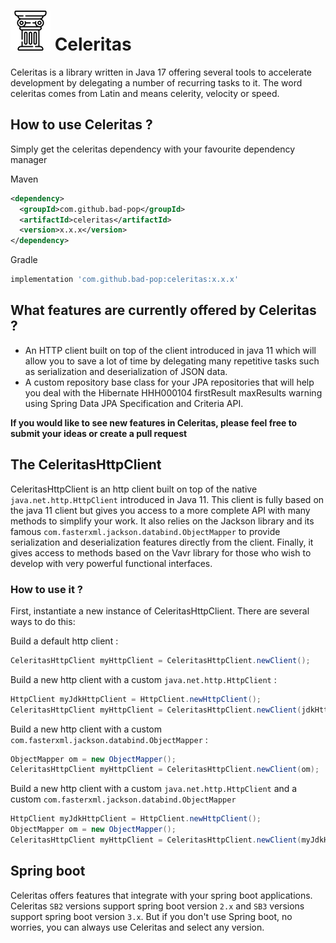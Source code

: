 # ![logo](assets/celeritas-black-no_bg-64x64.png) Celeritas

Celeritas is a library written in Java 17 offering several tools to accelerate development by delegating a number of recurring tasks to it.
The word celeritas comes from Latin and means celerity, velocity or speed.

## How to use Celeritas ?

Simply get the celeritas dependency with your favourite dependency manager

Maven

```xml
<dependency>
  <groupId>com.github.bad-pop</groupId>
  <artifactId>celeritas</artifactId>
  <version>x.x.x</version>
</dependency>
```

Gradle

```groovy
implementation 'com.github.bad-pop:celeritas:x.x.x'
```

## What features are currently offered by Celeritas ?

- An HTTP client built on top of the client introduced in java 11 which will allow you to save a lot of time by delegating many repetitive tasks such as
  serialization and deserialization of JSON data.
- A custom repository base class for your JPA repositories that will help you deal with the Hibernate HHH000104 firstResult maxResults warning using Spring Data
  JPA Specification and Criteria API.

**If you would like to see new features in Celeritas, please feel free to submit your ideas or create a pull request**

## The CeleritasHttpClient

CeleritasHttpClient is an http client built on top of the native `java.net.http.HttpClient` introduced in Java 11.
This client is fully based on the java 11 client but gives you access to a more complete API with many methods to simplify your work.
It also relies on the Jackson library and its famous `com.fasterxml.jackson.databind.ObjectMapper` to provide serialization and deserialization features
directly from the client. Finally, it gives access to methods based on the Vavr library for those who wish to develop with very powerful functional interfaces.

### How to use it ?

First, instantiate a new instance of CeleritasHttpClient. There are several ways to do this:

Build a default http client :
```java
CeleritasHttpClient myHttpClient = CeleritasHttpClient.newClient();
```

Build a new http client with a custom `java.net.http.HttpClient` :
```java
HttpClient myJdkHttpClient = HttpClient.newHttpClient();
CeleritasHttpClient myHttpClient = CeleritasHttpClient.newClient(jdkHttpClient);
```

Build a new http client with a custom `com.fasterxml.jackson.databind.ObjectMapper` :
```java
ObjectMapper om = new ObjectMapper();
CeleritasHttpClient myHttpClient = CeleritasHttpClient.newClient(om);
```

Build a new http client with a custom `java.net.http.HttpClient` and a custom `com.fasterxml.jackson.databind.ObjectMapper`
```java
HttpClient myJdkHttpClient = HttpClient.newHttpClient();
ObjectMapper om = new ObjectMapper();
CeleritasHttpClient myHttpClient = CeleritasHttpClient.newClient(myJdkHttpClient, om);
```

## Spring boot

Celeritas offers features that integrate with your spring boot applications.
Celeritas `SB2` versions support spring boot version `2.x` and `SB3` versions support spring boot version `3.x`.
But if you don't use Spring boot, no worries, you can always use Celeritas and select any version.
